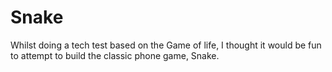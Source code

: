 # Snake

Whilst doing a tech test based on the Game of life, I thought it would be fun to attempt to build the classic phone game, Snake. 